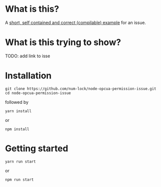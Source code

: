# What is this?

A [short, self contained and correct (compilable) example](http://sscce.org/) for an issue.

# What is this trying to show?

TODO: add link to isse

# Installation

```
git clone https://github.com/num-lock/node-opcua-permission-issue.git
cd node-opcua-permission-issue
```

followed by

```
yarn install
```

or

```
npm install
```

# Getting started

```
yarn run start
```

or

```
npm run start
```